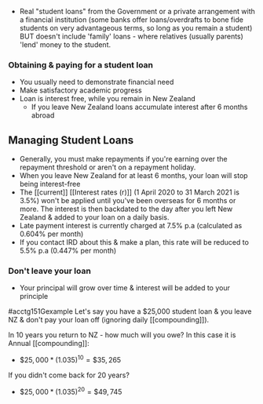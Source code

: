 - Real "student loans" from the Government or a private arrangement with a financial institution (some banks offer loans/overdrafts to bone fide students on very advantageous terms, so long as you remain a student) BUT doesn't include 'family' loans - where relatives (usually parents) 'lend' money to the student.
### Obtaining & paying for a student loan
- You usually need to demonstrate financial need 
- Make satisfactory academic progress
- Loan is interest free, while you remain in New Zealand
	- If you leave New Zealand loans accumulate interest after 6 months abroad

## Managing Student Loans
- Generally, you must make repayments if you're earning over the repayment threshold or aren't on a repayment holiday.
- When you leave New Zealand for at least 6 months, your loan will stop being interest-free
- The [[current]] [[Interest rates (r)]] (1 April 2020 to 31 March 2021 is 3.5%) won't be applied until you've been overseas for 6 months or more. The interest is then backdated to the day after you left New Zealand & added to your loan on a daily basis.
- Late payment interest is currently charged at 7.5% p.a (calculated as 0.604% per month)
- If you contact IRD about this & make a plan, this rate will be reduced to 5.5% p.a (0.447% per month)

### Don't leave your loan
- Your principal will grow over time & interest will be added to your principle

#acctg151Gexample Let's say you have a $25,000 student loan & you leave NZ & don't pay your loan off (ignoring daily [[compounding]]).

In 10 years you return to NZ - how much will you owe?
In this case it is Annual [[compounding]]:
- $\$25,000 * (1.035)^{10}= \$35,265$

If you didn't come back for 20 years?
 - $\$25,000 * (1.035)^{20}= \$49,745$


